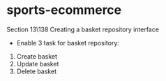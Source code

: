 # sports-ecommerce

Section 13\138 Creating a basket repository interface

- Enable 3 task for basket repository:
1. Create basket
2. Update basket
3. Delete basket
 













